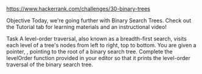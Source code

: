 https://www.hackerrank.com/challenges/30-binary-trees

Objective 
Today, we're going further with Binary Search Trees. Check out the Tutorial tab for learning materials and an instructional video!

Task 
A level-order traversal, also known as a breadth-first search, visits each level of a tree's nodes from left to right, top to bottom. You are given a pointer, , pointing to the root of a binary search tree. Complete the levelOrder function provided in your editor so that it prints the level-order traversal of the binary search tree.
